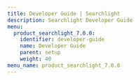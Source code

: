 ```yaml
---
title: Developer Guide | Searchlight
description: Searchlight Developer Guide
menu:
  product_searchlight_7.0.0:
    identifier: developer-guide
    name: Developer Guide
    parent: setup
    weight: 40
menu_name: product_searchlight_7.0.0
---
```


